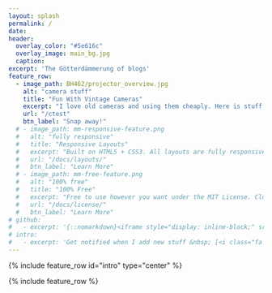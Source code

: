 ```yaml
---
layout: splash
permalink: /
date:
header:
  overlay_color: "#5e616c"
  overlay_image: main_bg.jpg
  caption:
excerpt: 'The Götterdämmerung of blogs'
feature_row:
  - image_path: BH462/projector_overview.jpg
    alt: "camera stuff"
    title: "Fun With Vintage Cameras"
    excerpt: "I love old cameras and using them cheaply. Here is stuff I learned that might be useful to others."
    url: "/ctest"
    btn_label: "Snap away!"
  # - image_path: mm-responsive-feature.png
  #   alt: "fully responsive"
  #   title: "Responsive Layouts"
  #   excerpt: "Built on HTML5 + CSS3. All layouts are fully responsive with helpers to augment your content."
  #   url: "/docs/layouts/"
  #   btn_label: "Learn More"
  # - image_path: mm-free-feature.png
  #   alt: "100% free"
  #   title: "100% Free"
  #   excerpt: "Free to use however you want under the MIT License. Clone it, fork it, customize it, whatever!"
  #   url: "/docs/license/"
  #   btn_label: "Learn More"
# github:
#   - excerpt: '{::nomarkdown}<iframe style="display: inline-block;" src="https://ghbtns.com/github-btn.html?user=mmistakes&repo=minimal-mistakes&type=star&count=true&size=large" frameborder="0" scrolling="0" width="160px" height="30px"></iframe> <iframe style="display: inline-block;" src="https://ghbtns.com/github-btn.html?user=mmistakes&repo=minimal-mistakes&type=fork&count=true&size=large" frameborder="0" scrolling="0" width="158px" height="30px"></iframe>{:/nomarkdown}'
# intro:
#   - excerpt: 'Get notified when I add new stuff &nbsp; [<i class="fa fa-twitter"></i> @mmistakes](https://twitter.com/mmistakes){: .btn .btn--twitter}'
---
```


{% include feature_row id="intro" type="center" %}

{% include feature_row %}